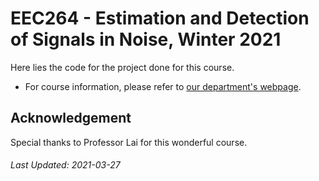 # EEC264 - Estimation and Detection of Signals in Noise, Winter 2021
Here lies the code for the project done for this course. 

+ For course information, please refer to [our department's webpage](https://ece.ucdavis.edu/schedules-classes).

## Acknowledgement
Special thanks to Professor Lai for this wonderful course.

###### Last Updated: 2021-03-27